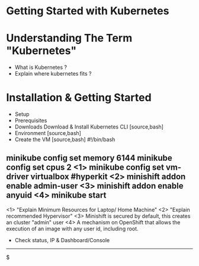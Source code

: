 # Getting Started with Kubernetes

# Understanding The Term "Kubernetes"
- What is Kubernetes ?
- Explain where kubernetes fits ?

# Installation & Getting Started
- Setup
- Prerequisites
- Downloads
  Download & Install Kubernetes CLI
[source,bash]
- Environment
[source,bash]
- Create the VM
[source,bash]
#!/bin/bash

minikube config set memory 6144
minikube config set cpus 2 <1>
minikube config set vm-driver virtualbox #hyperkit <2>
minishift addon enable admin-user <3>
minishift addon enable anyuid <4>
minikube start
----
<1> "Explain Minimum Resources for Laptop/ Home Machine"
<2> "Explain recommended Hypervisor"
<3> Minishift is secured by default, this creates an cluster "admin" user
<4> A mechanism on OpenShift that allows the execution of an image with any user id, including root.

- Check status, IP & Dashboard/Console
----
$
